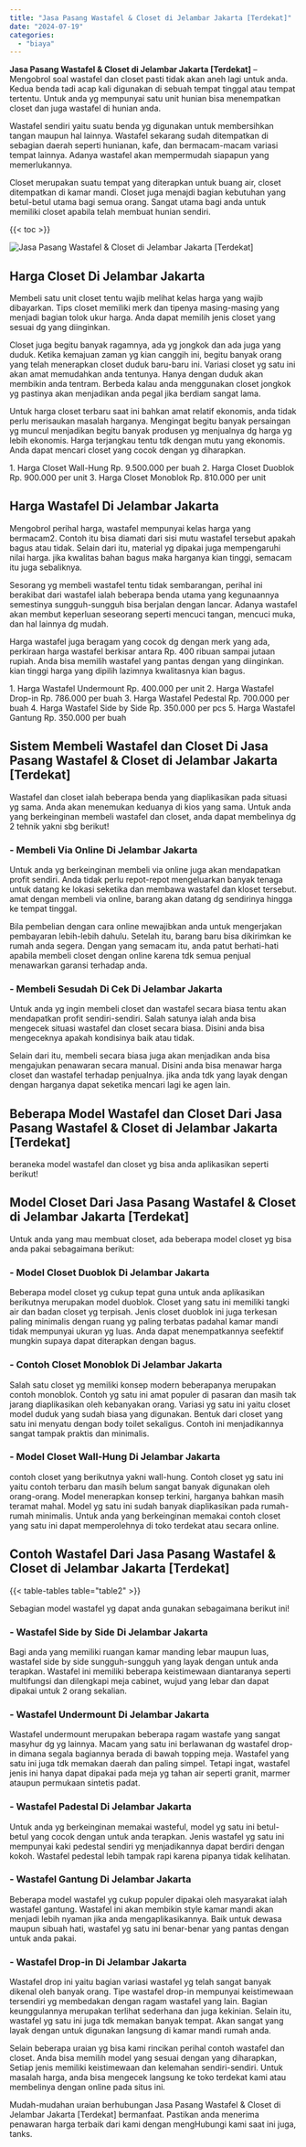 ```yaml
---
title: "Jasa Pasang Wastafel & Closet di Jelambar Jakarta [Terdekat]"
date: "2024-07-19"
categories: 
  - "biaya"
---
```


**Jasa Pasang Wastafel & Closet di Jelambar Jakarta \[Terdekat\]** – Mengobrol soal wastafel dan closet pasti tidak akan aneh lagi untuk anda. Kedua benda tadi acap kali digunakan di sebuah tempat tinggal atau tempat tertentu. Untuk anda yg mempunyai satu unit hunian bisa menempatkan closet dan juga wastafel di hunian anda.

Wastafel sendiri yaitu suatu benda yg digunakan untuk membersihkan tangan maupun hal lainnya. Wastafel sekarang sudah ditempatkan di sebagian daerah seperti hunianan, kafe, dan bermacam-macam variasi tempat lainnya. Adanya wastafel akan mempermudah siapapun yang memerlukannya.

Closet merupakan suatu tempat yang diterapkan untuk buang air, closet ditempatkan di kamar mandi. Closet juga menajdi bagian kebutuhan yang betul-betul utama bagi semua orang. Sangat utama bagi anda untuk memiliki closet apabila telah membuat hunian sendiri.

{{< toc >}}

![Jasa Pasang Wastafel & Closet di Jelambar Jakarta [Terdekat]](/images/wastafel-closet-murah14.png)

## Harga Closet Di Jelambar Jakarta

Membeli satu unit closet tentu wajib melihat kelas harga yang wajib dibayarkan. Tips closet memiliki merk dan tipenya masing-masing yang menjadi bagian tolok ukur harga. Anda dapat memilih jenis closet yang sesuai dg yang diinginkan.

Closet juga begitu banyak ragamnya, ada yg jongkok dan ada juga yang duduk. Ketika kemajuan zaman yg kian canggih ini, begitu banyak orang yang telah menerapkan closet duduk baru-baru ini. Variasi closet yg satu ini akan amat memudahkan anda tentunya. Hanya dengan duduk akan membikin anda tentram. Berbeda kalau anda menggunakan closet jongkok yg pastinya akan menjadikan anda pegal jika berdiam sangat lama.

Untuk harga closet terbaru saat ini bahkan amat relatif ekonomis, anda tidak perlu merisaukan masalah harganya. Mengingat begitu banyak persaingan yg muncul menjadikan begitu banyak produsen yg menjualnya dg harga yg lebih ekonomis. Harga terjangkau tentu tdk dengan mutu yang ekonomis. Anda dapat mencari closet yang cocok dengan yg diharapkan.

1\. Harga Closet Wall-Hung Rp. 9.500.000 per buah 2. Harga Closet Duoblok Rp. 900.000 per unit 3. Harga Closet Monoblok Rp. 810.000 per unit

## Harga Wastafel Di Jelambar Jakarta

Mengobrol perihal harga, wastafel mempunyai kelas harga yang bermacam2. Contoh itu bisa diamati dari sisi mutu wastafel tersebut apakah bagus atau tidak. Selain dari itu, material yg dipakai juga mempengaruhi nilai harga. jika kwalitas bahan bagus maka harganya kian tinggi, semacam itu juga sebaliknya.

Sesorang yg membeli wastafel tentu tidak sembarangan, perihal ini berakibat dari wastafel ialah beberapa benda utama yang kegunaannya semestinya sungguh-sungguh bisa berjalan dengan lancar. Adanya wastafel akan membut keperluan seseorang seperti mencuci tangan, mencuci muka, dan hal lainnya dg mudah.

Harga wastafel juga beragam yang cocok dg dengan merk yang ada, perkiraan harga wastafel berkisar antara Rp. 400 ribuan sampai jutaan rupiah. Anda bisa memilih wastafel yang pantas dengan yang diinginkan. kian tinggi harga yang dipilih lazimnya kwalitasnya kian bagus.

1\. Harga Wastafel Undermount Rp. 400.000 per unit 2. Harga Wastafel Drop-in Rp. 786.000 per buah 3. Harga Wastafel Pedestal Rp. 700.000 per buah 4. Harga Wastafel Side by Side Rp. 350.000 per pcs 5. Harga Wastafel Gantung Rp. 350.000 per buah

## Sistem Membeli Wastafel dan Closet Di Jasa Pasang Wastafel & Closet di Jelambar Jakarta \[Terdekat\]

Wastafel dan closet ialah beberapa benda yang diaplikasikan pada situasi yg sama. Anda akan menemukan keduanya di kios yang sama. Untuk anda yang berkeinginan membeli wastafel dan closet, anda dapat membelinya dg 2 tehnik yakni sbg berikut!

### \- Membeli Via Online Di Jelambar Jakarta

Untuk anda yg berkeinginan membeli via online juga akan mendapatkan profit sendiri. Anda tidak perlu repot-repot mengeluarkan banyak tenaga untuk datang ke lokasi seketika dan membawa wastafel dan kloset tersebut. amat dengan membeli via online, barang akan datang dg sendirinya hingga ke tempat tinggal.

Bila pembelian dengan cara online mewajibkan anda untuk mengerjakan pembayaran lebih-lebih dahulu. Setelah itu, barang baru bisa dikirimkan ke rumah anda segera. Dengan yang semacam itu, anda patut berhati-hati apabila membeli closet dengan online karena tdk semua penjual menawarkan garansi terhadap anda.

### \- Membeli Sesudah Di Cek Di Jelambar Jakarta

Untuk anda yg ingin membeli closet dan wastafel secara biasa tentu akan mendapatkan profit sendiri-sendiri. Salah satunya ialah anda bisa mengecek situasi wastafel dan closet secara biasa. Disini anda bisa mengeceknya apakah kondisinya baik atau tidak.

Selain dari itu, membeli secara biasa juga akan menjadikan anda bisa mengajukan penawaran secara manual. Disini anda bisa menawar harga closet dan wastafel terhadap penjualnya. jika anda tdk yang layak dengan dengan harganya dapat seketika mencari lagi ke agen lain.

## Beberapa Model Wastafel dan Closet Dari Jasa Pasang Wastafel & Closet di Jelambar Jakarta \[Terdekat\]

beraneka model wastafel dan closet yg bisa anda aplikasikan seperti berikut!

## Model Closet Dari Jasa Pasang Wastafel & Closet di Jelambar Jakarta \[Terdekat\]

Untuk anda yang mau membuat closet, ada beberapa model closet yg bisa anda pakai sebagaimana berikut:

### \- Model Closet Duoblok Di Jelambar Jakarta

Beberapa model closet yg cukup tepat guna untuk anda aplikasikan berikutnya merupakan model duoblok. Closet yang satu ini memiliki tangki air dan badan closet yg terpisah. Jenis closet duoblok ini juga terkesan paling minimalis dengan ruang yg paling terbatas padahal kamar mandi tidak mempunyai ukuran yg luas. Anda dapat menempatkannya seefektif mungkin supaya dapat diterapkan dengan bagus.

### \- Contoh Closet Monoblok Di Jelambar Jakarta

Salah satu closet yg memiliki konsep modern beberapanya merupakan contoh monoblok. Contoh yg satu ini amat populer di pasaran dan masih tak jarang diaplikasikan oleh kebanyakan orang. Variasi yg satu ini yaitu closet model duduk yang sudah biasa yang digunakan. Bentuk dari closet yang satu ini menyatu dengan body toilet sekaligus. Contoh ini menjadikannya sangat tampak praktis dan minimalis.

### \- Model Closet Wall-Hung Di Jelambar Jakarta

contoh closet yang berikutnya yakni wall-hung. Contoh closet yg satu ini yaitu contoh terbaru dan masih belum sangat banyak digunakan oleh orang-orang. Model menerapkan konsep terkini, harganya bahkan masih teramat mahal. Model yg satu ini sudah banyak diaplikasikan pada rumah-rumah minimalis. Untuk anda yang berkeinginan memakai contoh closet yang satu ini dapat memperolehnya di toko terdekat atau secara online.

## Contoh Wastafel Dari Jasa Pasang Wastafel & Closet di Jelambar Jakarta \[Terdekat\]

{{< table-tables table="table2" >}}

Sebagian model wastafel yg dapat anda gunakan sebagaimana berikut ini!

### \- Wastafel Side by Side Di Jelambar Jakarta

Bagi anda yang memiliki ruangan kamar manding lebar maupun luas, wastafel side by side sungguh-sungguh yang layak dengan untuk anda terapkan. Wastafel ini memiliki beberapa keistimewaan diantaranya seperti multifungsi dan dilengkapi meja cabinet, wujud yang lebar dan dapat dipakai untuk 2 orang sekalian.

### \- Wastafel Undermount Di Jelambar Jakarta

Wastafel undermount merupakan beberapa ragam wastafe yang sangat masyhur dg yg lainnya. Macam yang satu ini berlawanan dg wastafel drop-in dimana segala bagiannya berada di bawah topping meja. Wastafel yang satu ini juga tdk memakan daerah dan paling simpel. Tetapi ingat, wastafel jenis ini hanya dapat dipakai pada meja yg tahan air seperti granit, marmer ataupun permukaan sintetis padat.

### \- Wastafel Padestal Di Jelambar Jakarta

Untuk anda yg berkeinginan memakai wasteful, model yg satu ini betul-betul yang cocok dengan untuk anda terapkan. Jenis wastafel yg satu ini mempunyai kaki pedestal sendiri yg menjadikannya dapat berdiri dengan kokoh. Wastafel pedestal lebih tampak rapi karena pipanya tidak kelihatan.

### \- Wastafel Gantung Di Jelambar Jakarta

Beberapa model wastafel yg cukup populer dipakai oleh masyarakat ialah wastafel gantung. Wastafel ini akan membikin style kamar mandi akan menjadi lebih nyaman jika anda mengaplikasikannya. Baik untuk dewasa maupun sibuah hati, wastafel yg satu ini benar-benar yang pantas dengan untuk anda pakai.

### \- Wastafel Drop-in Di Jelambar Jakarta

Wastafel drop ini yaitu bagian variasi wastafel yg telah sangat banyak dikenal oleh banyak orang. Tipe wastafel drop-in mempunyai keistimewaan tersendiri yg membedakan dengan ragam wastafel yang lain. Bagian keunggulannya merupakan terlihat sederhana dan juga kekinian. Selain itu, wastafel yg satu ini juga tdk memakan banyak tempat. Akan sangat yang layak dengan untuk digunakan langsung di kamar mandi rumah anda.

Selain beberapa uraian yg bisa kami rincikan perihal contoh wastafel dan closet. Anda bisa memilih model yang sesuai dengan yang diharapkan, Setiap jenis memiliki keistimewaan dan kelemahan sendiri-sendiri. Untuk masalah harga, anda bisa mengecek langsung ke toko terdekat kami atau membelinya dengan online pada situs ini.

Mudah-mudahan uraian berhubungan Jasa Pasang Wastafel & Closet di Jelambar Jakarta \[Terdekat\] bermanfaat. Pastikan anda menerima penawaran harga terbaik dari kami dengan mengHubungi kami saat ini juga, tanks.
